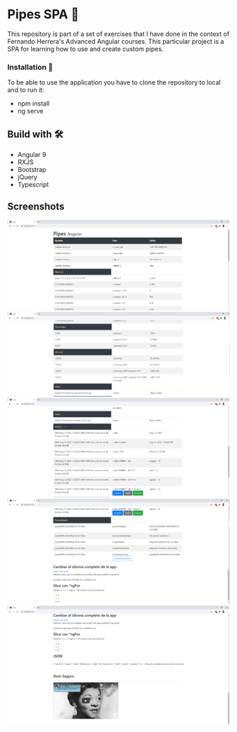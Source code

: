 # Pipes SPA 🚀

This repository is part of a set of exercises that I have done in the context of Fernando Herrera's Advanced Angular courses.
This particular project is a SPA for learning how to use and create custom pipes.


### Installation 🔧
To be able to use the application you have to clone the repository to local and to run it:
* npm install
* ng serve

## Build with 🛠️

* Angular 9
* RXJS
* Bootstrap
* jQuery
* Typescript


## Screenshots 
![alt text](https://github.com/alexdelahaba/SPApipes/blob/master/src/assets/screenshots/1.PNG?raw=true)
![alt text](https://github.com/alexdelahaba/SPApipes/blob/master/src/assets/screenshots/2.PNG?raw=true)
![alt text](https://github.com/alexdelahaba/SPApipes/blob/master/src/assets/screenshots/3.PNG?raw=true)
![alt text](https://github.com/alexdelahaba/SPApipes/blob/master/src/assets/screenshots/4.PNG?raw=true)
![alt text](https://github.com/alexdelahaba/SPApipes/blob/master/src/assets/screenshots/5.PNG?raw=true)

